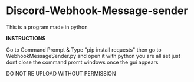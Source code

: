 # Discord-Webhook-Message-sender
This is a program made in python

**INSTRUCTIONS**

Go to Command Prompt & Type "pip install requests"
then go to WebhookMessageSender.py and open it with python
you are all set just dont close the command promt windows once the gui appears




DO NOT RE UPLOAD WITHOUT PERMISSION
